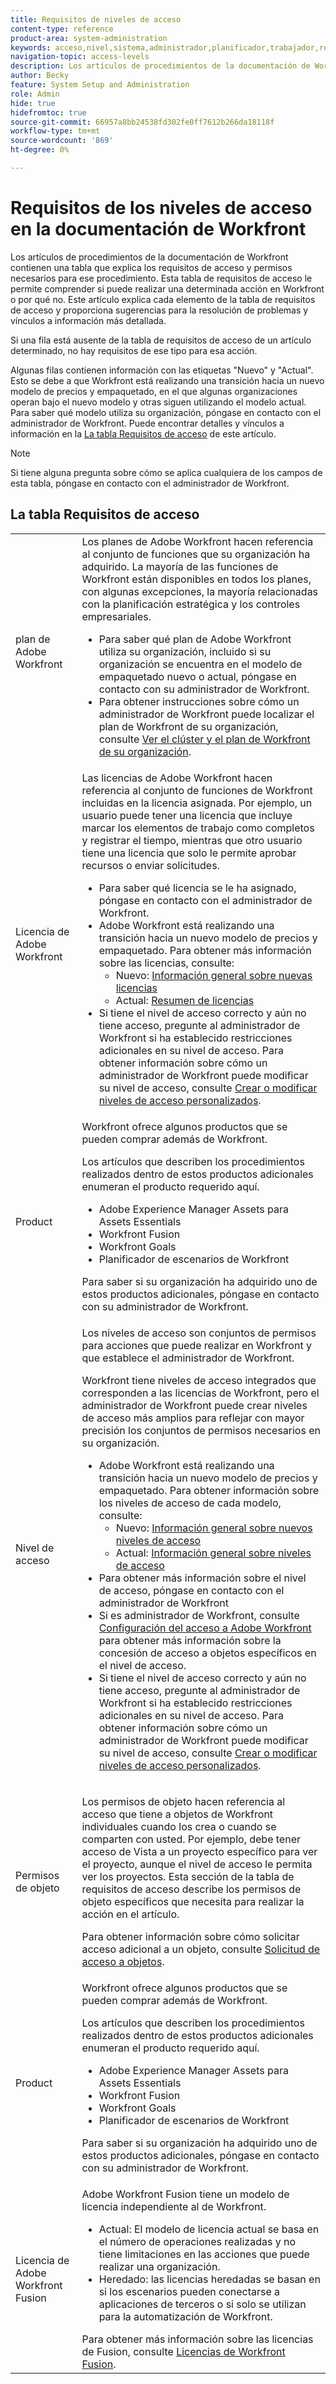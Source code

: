 ```yaml
---
title: Requisitos de niveles de acceso
content-type: reference
product-area: system-administration
keywords: acceso,nivel,sistema,administrador,planificador,trabajador,revisor,solicitante,externo,usuario
navigation-topic: access-levels
description: Los artículos de procedimientos de la documentación de Workfront contienen una tabla que explica el acceso y los permisos necesarios para ese procedimiento. Este artículo explica la tabla de requisitos de acceso con más detalle y contiene vínculos para obtener más información.
author: Becky
feature: System Setup and Administration
role: Admin
hide: true
hidefromtoc: true
source-git-commit: 66957a8bb24538fd302fe0ff7612b266da18118f
workflow-type: tm+mt
source-wordcount: '869'
ht-degree: 0%

---
```


# Requisitos de los niveles de acceso en la documentación de Workfront

Los artículos de procedimientos de la documentación de Workfront contienen una tabla que explica los requisitos de acceso y permisos necesarios para ese procedimiento. Esta tabla de requisitos de acceso le permite comprender si puede realizar una determinada acción en Workfront o por qué no. Este artículo explica cada elemento de la tabla de requisitos de acceso y proporciona sugerencias para la resolución de problemas y vínculos a información más detallada.

Si una fila está ausente de la tabla de requisitos de acceso de un artículo determinado, no hay requisitos de ese tipo para esa acción.

Algunas filas contienen información con las etiquetas &quot;Nuevo&quot; y &quot;Actual&quot;. Esto se debe a que Workfront está realizando una transición hacia un nuevo modelo de precios y empaquetado, en el que algunas organizaciones operan bajo el nuevo modelo y otras siguen utilizando el modelo actual. Para saber qué modelo utiliza su organización, póngase en contacto con el administrador de Workfront. Puede encontrar detalles y vínculos a información en la [La tabla Requisitos de acceso](#the-access-requirements-table) de este artículo.

>[!NOTE]
>
>Si tiene alguna pregunta sobre cómo se aplica cualquiera de los campos de esta tabla, póngase en contacto con el administrador de Workfront.

## La tabla Requisitos de acceso

<table style="table-layout:auto"> 
 <col> 
 <col> 
 <tbody> 
  <tr> 
   <td role="rowheader">plan de Adobe Workfront</td> 
   <td> Los planes de Adobe Workfront hacen referencia al conjunto de funciones que su organización ha adquirido. La mayoría de las funciones de Workfront están disponibles en todos los planes, con algunas excepciones, la mayoría relacionadas con la planificación estratégica y los controles empresariales. 
   <ul><li>Para saber qué plan de Adobe Workfront utiliza su organización, incluido si su organización se encuentra en el modelo de empaquetado nuevo o actual, póngase en contacto con su administrador de Workfront.</li>
   <li>Para obtener instrucciones sobre cómo un administrador de Workfront puede localizar el plan de Workfront de su organización, consulte <a href="/help/quicksilver/administration-and-setup/get-started-wf-administration/firewall-overview.md#view-your-organizations-cluster-and-workfront-plan" class="MCXref xref">Ver el clúster y el plan de Workfront de su organización</a>.</li></ul> </td> 
  </tr> 
  <tr> 
   <td role="rowheader">Licencia de Adobe Workfront</td> 
   <td> Las licencias de Adobe Workfront hacen referencia al conjunto de funciones de Workfront incluidas en la licencia asignada. Por ejemplo, un usuario puede tener una licencia que incluye marcar los elementos de trabajo como completos y registrar el tiempo, mientras que otro usuario tiene una licencia que solo le permite aprobar recursos o enviar solicitudes. <p> 
   <ul>
   <li>Para saber qué licencia se le ha asignado, póngase en contacto con el administrador de Workfront.</li>
   <li>Adobe Workfront está realizando una transición hacia un nuevo modelo de precios y empaquetado. Para obtener más información sobre las licencias, consulte:
   <ul>
   <li>Nuevo: <a href="/help/quicksilver/administration-and-setup/add-users/how-access-levels-work/licenses-overview.md" class="MCXref xref">Información general sobre nuevas licencias</a></li>
   <li>Actual: <a href="/help/quicksilver/administration-and-setup/add-users/access-levels-and-object-permissions/wf-licenses.md" class="MCXref xref">Resumen de licencias</a></li></ul></li>
   <li>Si tiene el nivel de acceso correcto y aún no tiene acceso, pregunte al administrador de Workfront si ha establecido restricciones adicionales en su nivel de acceso. Para obtener información sobre cómo un administrador de Workfront puede modificar su nivel de acceso, consulte <a href="../../../administration-and-setup/add-users/configure-and-grant-access/create-modify-access-levels.md" class="MCXref xref">Crear o modificar niveles de acceso personalizados</a>.
   </ul>
      </p> </td> 
  </tr> 
  <tr> 
   <td role="rowheader">Product</td> 
   <td>Workfront ofrece algunos productos que se pueden comprar además de Workfront.
   <p>Los artículos que describen los procedimientos realizados dentro de estos productos adicionales enumeran el producto requerido aquí.</p>
   <ul>
   <li>Adobe Experience Manager Assets para Assets Essentials </li>
   <li>Workfront Fusion</li>
   <li>Workfront Goals</li>
   <li>Planificador de escenarios de Workfront</li>
   </ul>
   <p>Para saber si su organización ha adquirido uno de estos productos adicionales, póngase en contacto con su administrador de Workfront.</p></td> 
  </tr> 
  <tr> 
   <td role="rowheader">Nivel de acceso</td> 
   <td> Los niveles de acceso son conjuntos de permisos para acciones que puede realizar en Workfront y que establece el administrador de Workfront. <p>Workfront tiene niveles de acceso integrados que corresponden a las licencias de Workfront, pero el administrador de Workfront puede crear niveles de acceso más amplios para reflejar con mayor precisión los conjuntos de permisos necesarios en su organización.</p>
   <ul>
    <li>Adobe Workfront está realizando una transición hacia un nuevo modelo de precios y empaquetado. Para obtener información sobre los niveles de acceso de cada modelo, consulte:
   <ul>
   <li>Nuevo: <a href="/help/quicksilver/administration-and-setup/add-users/how-access-levels-work/access-level-overview.md" class="MCXref xref">Información general sobre nuevos niveles de acceso</a></li>
   <li>Actual: <a href="/help/quicksilver/administration-and-setup/add-users/access-levels-and-object-permissions/access-levels-overview.md" class="MCXref xref">Información general sobre niveles de acceso</a></li></ul></li>
    <li>Para obtener más información sobre el nivel de acceso, póngase en contacto con el administrador de Workfront</li>
    <li>Si es administrador de Workfront, consulte <a href="../../../administration-and-setup/add-users/configure-and-grant-access/configure-access.md" class="MCXref xref">Configuración del acceso a Adobe Workfront</a> para obtener más información sobre la concesión de acceso a objetos específicos en el nivel de acceso.</li>  
   <li>Si tiene el nivel de acceso correcto y aún no tiene acceso, pregunte al administrador de Workfront si ha establecido restricciones adicionales en su nivel de acceso. Para obtener información sobre cómo un administrador de Workfront puede modificar su nivel de acceso, consulte <a href="../../../administration-and-setup/add-users/configure-and-grant-access/create-modify-access-levels.md" class="MCXref xref">Crear o modificar niveles de acceso personalizados</a>.</li>
    </td>
  </tr> 
  <tr> 
   <td role="rowheader">Permisos de objeto</td> 
   <td><p>Los permisos de objeto hacen referencia al acceso que tiene a objetos de Workfront individuales cuando los crea o cuando se comparten con usted. Por ejemplo, debe tener acceso de Vista a un proyecto específico para ver el proyecto, aunque el nivel de acceso le permita ver los proyectos. Esta sección de la tabla de requisitos de acceso describe los permisos de objeto específicos que necesita para realizar la acción en el artículo.</p>
   <p>Para obtener información sobre cómo solicitar acceso adicional a un objeto, consulte <a href="../../../workfront-basics/grant-and-request-access-to-objects/request-access.md" class="MCXref xref">Solicitud de acceso a objetos</a>.</p></td> 
  </tr> 
  <tr> 
   <td role="rowheader">Product</td> 
   <td>Workfront ofrece algunos productos que se pueden comprar además de Workfront.
   <p>Los artículos que describen los procedimientos realizados dentro de estos productos adicionales enumeran el producto requerido aquí.</p>
   <ul>
   <li>Adobe Experience Manager Assets para Assets Essentials </li>
   <li>Workfront Fusion</li>
   <li>Workfront Goals</li>
   <li>Planificador de escenarios de Workfront</li>
   </ul>
   <p>Para saber si su organización ha adquirido uno de estos productos adicionales, póngase en contacto con su administrador de Workfront.</p></td> 
  </tr> 
  <tr> 
   <td role="rowheader">Licencia de Adobe Workfront Fusion</td> 
   <td>Adobe Workfront Fusion tiene un modelo de licencia independiente al de Workfront. 
   <ul><li>Actual: El modelo de licencia actual se basa en el número de operaciones realizadas y no tiene limitaciones en las acciones que puede realizar una organización. </li>
   <li>Heredado: las licencias heredadas se basan en si los escenarios pueden conectarse a aplicaciones de terceros o si solo se utilizan para la automatización de Workfront. </li>
   </ul>
   Para obtener más información sobre las licencias de Fusion, consulte <a href="/help/quicksilver/workfront-fusion/get-started/license-automation-vs-integration.md" class="MCXref xref">Licencias de Workfront Fusion</a>.
   </td> 
  </tr> 
 </tbody> 
</table>


